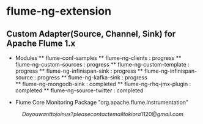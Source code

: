 flume-ng-extension
==================

## Custom Adapter(Source, Channel, Sink) for Apache Flume 1.x
* Modules
** flume-conf-samples 
** flume-ng-clients	: progress
** flume-ng-custom-sources : progress
** flume-ng-custom-template : progress
** flume-ng-infinispan-sink : progress
** flume-ng-infinispan-source : progress
** flume-ng-kafka-sink : progress	
** flume-ng-mongodb-sink : completed
** flume-ng-rhq-jmx-plugin : completed
** flume-ng-source-twitter : completed

* Flume Core Monitoring Package "org.apache.flume.instrumentation"

$$ Do you want to join us? please contact email to kiora1120@gmail.com $$
